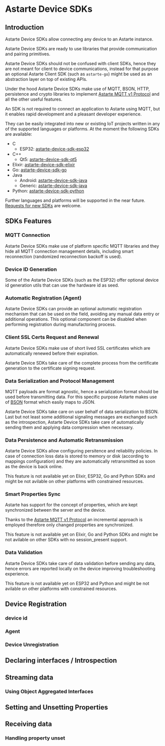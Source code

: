 # Astarte Device SDKs

## Introduction

Astarte Device SDKs allow connecting any device to an Astarte instance.

Astarte Device SDKs are ready to use libraries that provide communication and pairing primitives.

Astarte Device SDKs should not be confused with client SDKs, hence they are not meant for client to
device communications, instead for that purpose an optional Astarte Client SDK (such as
`astarte-go`) might be used as an abstraction layer on top of existing APIs.

Under the hood Astarte Device SDKs make use of MQTT, BSON, HTTP, persistence and crypto libraries
to implement [Astarte MQTT v1 Protocol](080-mqtt-v1-protocol.html) and all the other
useful features.

An SDK is not required to connect an application to Astarte using MQTT, but it enables
rapid development and a pleasant developer experience.

They can be easily integrated into new or existing IoT projects written in any of the supported
languages or platforms.
At the moment the following SDKs are available:
* C
  * ESP32: [astarte-device-sdk-esp32](https://github.com/astarte-platform/astarte-device-sdk-esp32)
* C++
  * Qt5: [astarte-device-sdk-qt5](https://github.com/astarte-platform/astarte-device-sdk-qt5)
* Elixir: [astarte-device-sdk-elixir](https://github.com/astarte-platform/astarte-device-sdk-elixir)
* Go: [astarte-device-sdk-go](https://github.com/astarte-platform/astarte-device-sdk-go)
* Java
  * Android: [astarte-device-sdk-java](https://github.com/astarte-platform/astarte-device-sdk-java)
  * Generic: [astarte-device-sdk-java](https://github.com/astarte-platform/astarte-device-sdk-java)
* Python: [astarte-device-sdk-python](https://github.com/astarte-platform/astarte-device-sdk-python)

Further languages and platforms will be supported in the near future.
[Requests for new SDKs](https://github.com/astarte-platform/astarte/issues) are welcome.

## SDKs Features

### MQTT Connection

Astarte Device SDKs make use of platform specific MQTT libraries and they hide all MQTT connection
management details, including smart reconnection (randomized reconnection backoff is used).

### Device ID Generation

Some of the Astarte Device SDKs (such as the ESP32) offer optional device id generation utils that
can use the hardware id as seed.

### Automatic Registration (Agent)

Astarte Device SDKs can provide an optional automatic registration mechanism that can be used on the
field, avoiding any manual data entry or additional operations.
This optional component can be disabled when performing registration during manufactoring process.

### Client SSL Certs Request and Renewal

Astarte Device SDKs make use of short lived SSL certificates which are automatically renewed before
their expiration.

Astarte Device SDKs take care of the complete process from the certificate generation to the
certificate signing request.

### Data Serialization and Protocol Management

MQTT payloads are format agnostic, hence a serialization format should be used before transmitting
data. For this specific purpose Astarte makes use of [BSON](http://bsonspec.org/) format which
easily maps to JSON.

Astarte Device SDKs take care on user behalf of data serialization to BSON.
Last but not least some additional signaling messages are exchanged such as the introspection,
Astarte Device SDKs take care of automatically sending them and applying data compression when
necessary.

### Data Persistence and Automatic Retransmission

Astarte Device SDKs allow configuring persitence and reliability policies. In case of connection
loss data is stored to memory or disk (according to mappings configuration) and they are
automatically retransmitted as soon as the device is back online.

This feature is not available yet on Elixir, ESP32, Go and Python SDKs and might be not avilable on
other platforms with constrained resources.

### Smart Properties Sync

Astarte has support for the concept of properties, which are kept synchronized between the server
and the device.

Thanks to the [Astarte MQTT v1 Protocol](080-mqtt-v1-protocol.html) an incremental approach is
employed therefore only changed properties are synchronized.

This feature is not available yet on Elixir, Go and Python SDKs and might be not avilable on other
SDKs with no session_present support.

### Data Validation

Astarte Device SDKs take care of data validation before sending any data, hence errors are reported
locally on the device improving troubleshooting experience.

This feature is not available yet on ESP32 and Python and might be not avilable on other platforms
with constrained resources.

## Device Registration

### device id

### Agent

### Device Unregistration

## Declaring interfaces / Introspection

## Streaming data

### Using Object Aggregated Interfaces

## Setting and Unsetting Properties

## Receiving data

### Handling property unset
